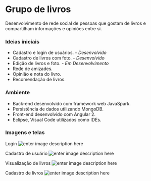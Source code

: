 # Grupo de livros

Desenvolvimento de rede social de pessoas que gostam de livros
e compartilham informações e opiniões entre si.

### **Ideias iniciais**

 - Cadastro e login de usuários. - *Desenvolvido*
 - Cadastro de livros com foto. - *Desenvolvido*
 - Edição de livros e foto. - *Em Desenvolvimento*
 - Rede de amizades.
 - Opinião e nota do livro.
 - Recomendação de livros.

### **Ambiente**

 - Back-end desenvolvido com framework web JavaSpark.
 - Persistência de dados utilizando MongoDB.
 - Front-end desenvolvido com Angular 2.
 - Eclipse, Visual Code utilizados como IDEs.

### **Imagens e telas**

Login
![enter image description here](https://lh3.googleusercontent.com/-rQwJlfkA4W8/WLBWR86_G5I/AAAAAAAAMus/F1FwsGWgIWkPaDglQpU7y_dbD8_-s-3kgCLcB/s0/tela3.png "tela3.png")

Cadastro de usuário
![enter image description here](https://lh3.googleusercontent.com/-B2HJyKNlsJQ/WLBWhUxUczI/AAAAAAAAMu0/u35dNfauGOQ-YIkp_tyiR6v3KkEVn4ztwCLcB/s0/tela4.png "tela4.png")

Visualização de livros
![enter image description here](https://lh3.googleusercontent.com/-ASqdhfgwOMM/WLBWsjQAk8I/AAAAAAAAMu8/xnJq5AvNxqoBCK1qrL73HKiCiQEf0Ky0QCLcB/s0/tela.png "tela.png")

Cadastro de livros
![enter image description here](https://lh3.googleusercontent.com/-_tx56-tzRik/WLBW2tK2BiI/AAAAAAAAMvE/TMKJUsRrvLY5JCRk1FxxF6j6wjRRFxI4ACLcB/s0/tela2.png "tela2.png")
